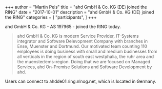 +++
author = "Martin Pels"
title = "ahd GmbH & Co. KG (DE) joined the RING"
date = "2017-10-01"
description = "ahd GmbH & Co. KG (DE) joined the RING"
categories = [
    "participants",
]
+++

ahd GmbH & Co. KG - AS 197965 - joined the RING today.

> ahd GmbH & Co. KG is modern Service Provider, IT-Systems integrator and Software Delevopment Company with branches in Ense, Muenster and Dortmund. Our motivated team counting 110 employees is doing business with small and medium businesses from all verticals in the region of south east westphalia, the ruhr area and the muenster/ems-region. Doing that we are focused on Managed Services, ahd On-Premise Solutions and Software Development by ahd.

Users can connect to ahdde01.ring.nlnog.net, which is located in Germany.

